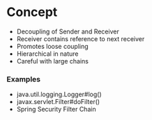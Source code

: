 # Concept

- Decoupling of Sender and Receiver
- Receiver contains reference to next receiver
- Promotes loose coupling
- Hierarchical in nature
- Careful with large chains

### Examples
- java.util.logging.Logger#log()
- javax.servlet.Filter#doFilter()
- Spring Security Filter Chain